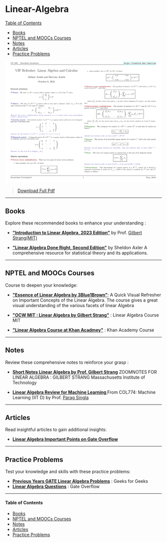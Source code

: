 # Linear-Algebra

[Table of Contents](#table-of-contents)  
* [Books](#books)  
* [NPTEL and MOOCs Courses](#course)  
* [Notes](#notes)  
* [Articles](#articles)  
* [Practice Problems](#practice-problems)



[<img src="Data/Linear-Algebra/Linear_Algebra_cheet_sheet.png">](/Data/Linear-Algebra/refresher-algebra-calculus.pdf)
>[Download Full Pdf](/Data/Linear-Algebra/refresher-algebra-calculus.pdf)
>
---

## <a name="books"></a>Books

Explore these recommended books to enhance your understanding :

- [**"Introduction to Linear Algebra, 2023 Edition"**](https://math.mit.edu/~gs/linearalgebra/ila6/indexila6.html) by Prof. [Gilbert Strang(MIT)](https://math.mit.edu/~gs/)

- [**"Linear Algebra Done Right, Second Edition"**](https://www.cin.ufpe.br/~jrsl/Books/Linear%20Algebra%20Done%20Right%20-%20Sheldon%20Axler.pdf) by Sheldon Axler
  A comprehensive resource for statistical theory and its applications.

<!--
- [**"All of Statistics: A Concise Course in Statistical Inference"**](https://egrcc.github.io/docs/math/all-of-statistics.pdf) by  Larry Wasserman 
  A comprehensive resource for statistical theory and its applications.
-->
---

## <a name="course"></a>NPTEL and MOOCs Courses

Course to deepen your knowledge:

- [**"Essence of Linear Algebra by 3Blue1Brown"**](https://youtube.com/playlist?list=PL0-GT3co4r2y2YErbmuJw2L5tW4Ew2O5B&si=KFO9uFXnQnFCvevR): A Quick Visual Refresher on Important Concepts of the Linear Algebra. The course gives a great visual understanding of the various facets of linear Algebra
 

- [**"OCW MIT : Linear Algebra by Gilbert Strang"**](https://ocw.mit.edu/courses/18-06-linear-algebra-spring-2010/video_galleries/video-lectures/) : Linear Algebra Course MIT
- [**"Linear Algebra Course at Khan Acadmey"**](https://www.khanacademy.org/math/linear-algebra) : Khan Academy Course 

---

## <a name="notes"></a>Notes

Review these comprehensive notes to reinforce your grasp :

- [**Short Notes Linear Algebra by Prof. Gilbert Strang**](https://ocw.mit.edu/courses/res-18-010-a-2020-vision-of-linear-algebra-spring-2020/13c014d45cb504519389d6640e673ba4_ZoomNotes_18-010.pdf)
ZOOMNOTES FOR LINEAR ALGEBRA : GILBERT STRANG Massachusetts Institute of Technology


- **[Linear Algebra Review for Machine Learning ](https://www.cse.iitd.ac.in/~parags/teaching/col774/review/linalg.pdf)**
  From COL774: Machine Learning (IIT D) by Prof. [Parag Singla](https://www.cse.iitd.ac.in/~parags/teaching.html)



---

## <a name="articles"></a>Articles

Read insightful articles  to gain additional insights:

- [**Linear Algebra Important Points on Gate Overflow**](https://gateoverflow.in/blog/8877/linear-algebra-important-points)

---

## <a name="practice-problems"></a>Practice Problems

Test your knowledge and skills with these practice problems:

- [**Previous Years GATE Linear Algebra Problems**](https://www.geeksforgeeks.org/linear-algebra-gq/) : Geeks for Geeks
- [**Linear Algebra Questions**](https://gateoverflow.in/tag-search-page?q=linear-algebra+) : Gate Overflow

---

#### <a name="table-of-contents"></a>Table of Contents

* [Books](#books)  
* [NPTEL and MOOCs Courses](#course)  
* [Notes](#notes)  
* [Articles](#articles)  
* [Practice Problems](#practice-problems)


